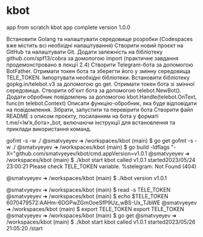 # kbot
app from scratch
kbot app complete version 1.0.0

Встановити Golang та налаштувати середовище розробки (Codespaces вже містить всі необхідні налаштування)
Створити новий проєкт на GitHub та налаштувати Git.
Додати залежність на бібліотеку github.com/spf13/cobra за домопогою import (практичне завдання продемонстровано в лекції 2.4)
Створити Telegram-бота за допомогою BotFather.
Отримати токен бота та зберегти його у змінну середовища TELE_TOKEN.
Імпортувати необхідні бібліотеки.
Встановити бібліотеку gopkg.in/telebot.v3 за допомогою go get.
Отримати токен бота зі змінної середовища.
Створити об'єкт бота за допомогою telebot.NewBot().
Додати обробник повідомлень за допомогою kbot.Handle(telebot.OnText, func(m telebot.Context)
Описати функцію-обробник, яка буде відповідати на повідомлення.
Зібрати, запустити та перевірити бота
Створити файл README з описом проєкту, посиланням на бота у форматі t.me/<Імʼя_бота>_bot, включаючи інструкції для встановлення та приклади використання команд.

gofmt -s -w ./
@smatvyeyev ➜ /workspaces/kbot (main) $ go get
gofmt -s -w ./
@smatvyeyev ➜ /workspaces/kbot (main) $ go build -ldflags "-X="github.com/smatvyeyev/kbot/cmd.appVersion=v1.0.1
@smatvyeyev ➜ /workspaces/kbot (main) $ ./kbot start
kbot called v1.0.1 started2023/05/24 23:00:21 Please check TELE_TOKEN variable. %stelegram: Not Found (404)

@smatvyeyev ➜ /workspaces/kbot (main) $ ./kbot version
v1.0.1

@smatvyeyev ➜ /workspaces/kbot (main) $ read -s TELE_TOKEN
@smatvyeyev ➜ /workspaces/kbot (main) $ echo $TELE_TOKEN
6070479572:AAHm-6DGPwZGmOoeSfP9Uz_wBS-Ux_TJbWE
@smatvyeyev ➜ /workspaces/kbot (main) $ export TELE_TOKEN
export TELE_TOKEN
@smatvyeyev ➜ /workspaces/kbot (main) $ go get
@smatvyeyev ➜ /workspaces/kbot (main) $ ./kbot start
kbot called v1.0.1 started2023/05/26 21:05:20 /start